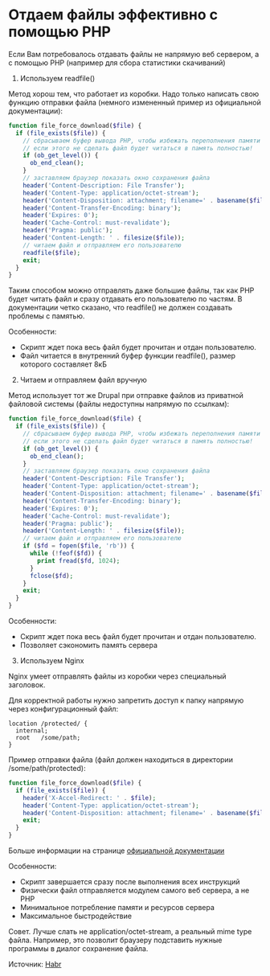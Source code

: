 # Отдаем файлы эффективно с помощью PHP

Если Вам потребовалось отдавать файлы не напрямую веб сервером, а с помощью 
PHP (например для сбора статистики скачиваний)

1. Используем readfile()

  Метод хорош тем, что работает из коробки. Надо только написать свою функцию 
  отправки файла (немного измененный пример из официальной документации): 

  ```php
  function file_force_download($file) {
    if (file_exists($file)) {
      // сбрасываем буфер вывода PHP, чтобы избежать переполнения памяти выделенной под скрипт
      // если этого не сделать файл будет читаться в память полностью!
      if (ob_get_level()) {
        ob_end_clean();
      }
      // заставляем браузер показать окно сохранения файла
      header('Content-Description: File Transfer');
      header('Content-Type: application/octet-stream');
      header('Content-Disposition: attachment; filename=' . basename($file));
      header('Content-Transfer-Encoding: binary');
      header('Expires: 0');
      header('Cache-Control: must-revalidate');
      header('Pragma: public');
      header('Content-Length: ' . filesize($file));
      // читаем файл и отправляем его пользователю
      readfile($file);
      exit;
    }
  }
  ```

  Таким способом можно отправлять даже большие файлы, так как PHP будет читать файл 
  и сразу отдавать его пользователю по частям. В документации четко сказано, 
  что readfile() не должен создавать проблемы с памятью.

  Особенности:
  * Скрипт ждет пока весь файл будет прочитан и отдан пользователю.
  * Файл читается в внутренний буфер функции readfile(), размер которого составляет 
  8кБ

2. Читаем и отправляем файл вручную

  Метод использует тот же Drupal при отправке файлов из приватной файловой системы 
  (файлы недоступны напрямую по ссылкам):

  ```php
  function file_force_download($file) {
    if (file_exists($file)) {
      // сбрасываем буфер вывода PHP, чтобы избежать переполнения памяти выделенной под скрипт
      // если этого не сделать файл будет читаться в память полностью!
      if (ob_get_level()) {
        ob_end_clean();
      }
      // заставляем браузер показать окно сохранения файла
      header('Content-Description: File Transfer');
      header('Content-Type: application/octet-stream');
      header('Content-Disposition: attachment; filename=' . basename($file));
      header('Content-Transfer-Encoding: binary');
      header('Expires: 0');
      header('Cache-Control: must-revalidate');
      header('Pragma: public');
      header('Content-Length: ' . filesize($file));
      // читаем файл и отправляем его пользователю
      if ($fd = fopen($file, 'rb')) {
        while (!feof($fd)) {
          print fread($fd, 1024);
        }
        fclose($fd);
      }
      exit;
    }
  }
  ```

  Особенности:
  * Скрипт ждет пока весь файл будет прочитан и отдан пользователю.
  * Позволяет сэкономить память сервера

3. Используем Nginx

  Nginx умеет отправлять файлы из коробки через специальный заголовок.

  Для корректной работы нужно запретить доступ к папку напрямую через конфигурационный файл:

  ```
  location /protected/ {
    internal;
    root   /some/path;
  }
  ```
  Пример отправки файла (файл должен находиться в директории /some/path/protected):

  ```php
  function file_force_download($file) {
    if (file_exists($file)) {
      header('X-Accel-Redirect: ' . $file);
      header('Content-Type: application/octet-stream');
      header('Content-Disposition: attachment; filename=' . basename($file));
      exit;
    }
  }
  ```

  Больше информации на странице [официальной документации](https://www.nginx.com/resources/wiki/start/topics/examples/xsendfile/)

Особенности:
* Скрипт завершается сразу после выполнения всех инструкций
* Физически файл отправляется модулем самого веб сервера, а не PHP
* Минимальное потребление памяти и ресурсов сервера
* Максимальное быстродействие

Совет.
Лучше слать не application/octet-stream, а реальный mime type файла. 
Например, это позволит браузеру подставить нужные программы в диалог сохранение файла.

Источник: [Habr](https://habrahabr.ru/post/151795/)

